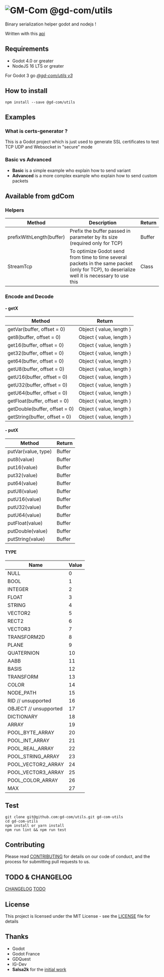 # ![GM-Com](./img/logo.png) @gd-com/utils

Binary serialization helper godot and nodejs !

Written with this [api](https://docs.godotengine.org/en/latest/tutorials/misc/binary_serialization_api.html)

## Requirements

- Godot 4.0 or greater
- NodeJS 16 LTS or greater

For Godot 3 go *[@gd-com/utils v3](https://github.com/gd-com/utils/tree/v3)*

## How to install

`npm install --save @gd-com/utils`

## Examples

### What is certs-generator ?
This is a Godot project which is just used to generate SSL certificates to test TCP UDP and Websocket in "secure" mode

### Basic vs Advanced

- **Basic** is a simple example who explain how to send variant
- **Advanced** is a more complex example who explain how to send custom packets

## Available from gdCom

### Helpers

| Method | Description                                                                                                                                 | Return                                           |
|-------------------------|---------------------------------------------------------------------------------------------------------------------------------------------|--------------------------------------------------|
| prefixWithLength(buffer)       | Prefix the buffer passed in parameter by its size (required only for TCP)                                                                   |  Buffer |
| StreamTcp | To optimize Godot send from time to time several packets in the same packet (only for TCP), to deserialize well it is necessary to use this | Class       | 


### Encode and Decode

#### - getX
| Method | Return |
|-------------------------------|------------------------------|
| getVar(buffer, offset = 0) | Object {   value,   length } |
| get8(buffer, offset = 0) | Object {   value,   length } |
| get16(buffer, offset = 0) | Object {   value,   length } |
| get32(buffer, offset = 0) | Object {   value,   length } |
| get64(buffer, offset = 0) | Object {   value,   length } |
| getU8(buffer, offset = 0) | Object {   value,   length } |
| getU16(buffer, offset = 0) | Object {   value,   length } |
| getU32(buffer, offset = 0) | Object {   value,   length } |
| getU64(buffer, offset = 0) | Object {   value,   length } |
| getFloat(buffer, offset = 0) | Object {   value,   length } |
| getDouble(buffer, offset = 0) | Object {   value,   length } |
| getString(buffer, offset = 0) | Object {   value,   length } |

#### - putX
| Method | Return |
|-------------------------------|------------------------------|
| putVar(value, type) | Buffer |
| put8(value) | Buffer |
| put16(value) | Buffer |
| put32(value) | Buffer |
| put64(value) | Buffer |
| putU8(value) | Buffer |
| putU16(value) | Buffer |
| putU32(value) | Buffer |
| putU64(value) | Buffer |
| putFloat(value) | Buffer |
| putDouble(value) | Buffer |
| putString(value) | Buffer |

#### TYPE
| Name | Value |
|-------------------------------|------------------------------|
| NULL | 0 |
| BOOL | 1 |
| INTEGER | 2 |
| FLOAT | 3 |
| STRING | 4 |
| VECTOR2 | 5 |
| RECT2 | 6 |
| VECTOR3 | 7 |
| TRANSFORM2D | 8 |
| PLANE | 9 |
| QUATERNION | 10 |
| AABB | 11 |
| BASIS | 12 |
| TRANSFORM | 13 |
| COLOR | 14 |
| NODE_PATH | 15 |
| RID // unsupported | 16 |
| OBJECT // unsupported | 17 |
| DICTIONARY | 18 |
| ARRAY | 19 |
| POOL_BYTE_ARRAY | 20 |
| POOL_INT_ARRAY | 21 |
| POOL_REAL_ARRAY | 22 |
| POOL_STRING_ARRAY | 23 |
| POOL_VECTOR2_ARRAY | 24 |
| POOL_VECTOR3_ARRAY | 25 |
| POOL_COLOR_ARRAY | 26 |
| MAX | 27 |

## Test
```
git clone git@github.com:gd-com/utils.git gd-com-utils
cd gd-com-utils
npm install or yarn install
npm run lint && npm run test
```

## Contributing
Please read [CONTRIBUTING](CONTRIBUTING.md) for details on our code of conduct, and the process for submitting pull requests to us.

## TODO & CHANGELOG
[CHANGELOG](CHANGELOG.md)
[TODO](TODO.md)

## License
This project is licensed under the MIT License - see the [LICENSE](LICENSE) file for details

## Thanks
* Godot
* Godot France
* GDQuest
* IG-Dev
* **Salsa2k** for the [initial work](https://github.com/salsa2k/godotserver)
